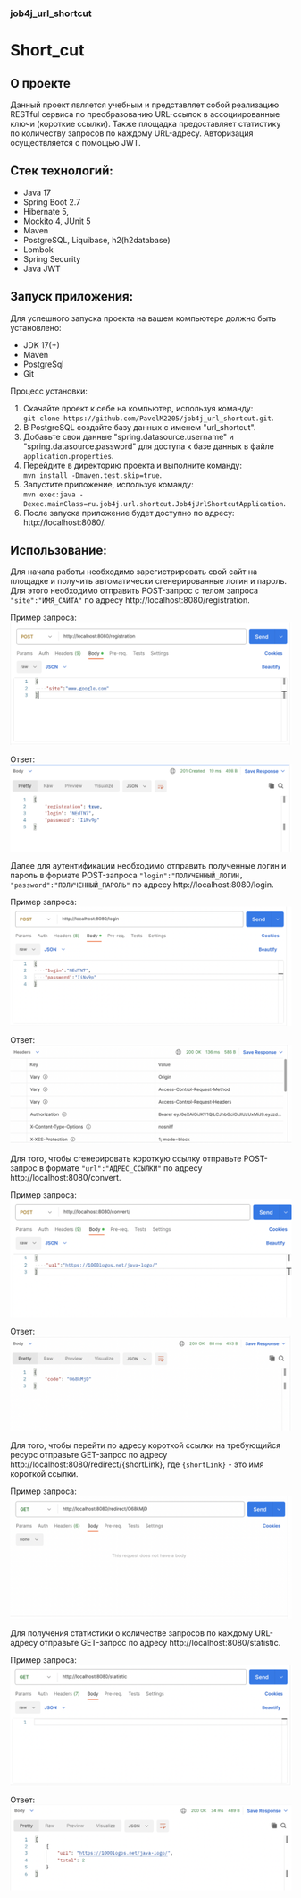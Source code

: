### job4j_url_shortcut

# Short_cut
## О проекте

Данный проект является учебным и представляет собой 
реализацию RESTful сервиса по преобразованию URL-ссылок
в ассоциированные ключи (короткие ссылки). Также площадка предоставляет
статистику по количеству запросов по каждому URL-адресу. Авторизация 
осуществляется с помощью JWT.

## Стек технологий:

+ Java 17
+ Spring Boot 2.7
+ Hibernate 5,
+ Mockito 4, JUnit 5
+ Maven
+ PostgreSQL, Liquibase, h2(h2database)
+ Lombok
+ Spring Security
+ Java JWT

## Запуск приложения:

Для успешного запуска проекта на вашем компьютере
должно быть установлено:
- JDK 17(+)
- Maven
- PostgreSql
- Git

Процесс установки:
1. Скачайте проект к себе на компьютер, используя команду:  
   `git clone https://github.com/PavelM2205/job4j_url_shortcut.git`.
2. В PostgreSQL создайте базу данных с именем "url_shortcut".
3. Добавьте свои данные "spring.datasource.username" и 
"spring.datasource.password" для доступа к базе данных в файле  
   `application.properties`.
4. Перейдите в директорию проекта и выполните команду:  
   `mvn install -Dmaven.test.skip=true`.
5. Запустите приложение, используя команду:  
   `mvn exec:java -Dexec.mainClass=ru.job4j.url.shortcut.Job4jUrlShortcutApplication`.
6. После запуска приложение будет доступно по адресу:
   http://localhost:8080/.

## Использование:

Для начала работы необходимо зарегистрировать свой сайт
на площадке и получить автоматически сгенерированные логин и пароль.
Для этого необходимо отправить POST-запрос с телом запроса `"site":"ИМЯ_САЙТА"`
по адресу http://localhost:8080/registration.

Пример запроса:
![ScreenShot](src/main/resources/img/registration_request.png)

Ответ:
![ScreenShot](src/main/resources/img/registration_response.png)

Далее для аутентификации необходимо отправить полученные
логин и пароль в формате POST-запроса `"login":"ПОЛУЧЕННЫЙ_ЛОГИН, "password":"ПОЛУЧЕННЫЙ_ПАРОЛЬ"`
по адресу http://localhost:8080/login.

Пример запроса:
![ScreenShot](src/main/resources/img/login_request.png)

Ответ:
![ScreenShot](src/main/resources/img/login_response.png)

Для того, чтобы сгенерировать короткую ссылку отправьте POST-запрос в формате
`"url":"АДРЕС_ССЫЛКИ"` по адресу http://localhost:8080/convert.

Пример запроса:
![ScreenShot](src/main/resources/img/convert_request.png)

Ответ:
![ScreenShot](src/main/resources/img/convert_response.png)

Для того, чтобы перейти по адресу короткой ссылки на требующийся ресурс
отправьте GET-запрос по адресу http://localhost:8080/redirect/{shortLink}, где
`{shortLink}` - это имя короткой ссылки.

Пример запроса:
![ScreenShot](src/main/resources/img/redirect_request.png)

Для получения статистики о количестве запросов по каждому URL-адресу
отправьте GET-запрос по адресу http://localhost:8080/statistic.

Пример запроса:
![ScreenShot](src/main/resources/img/statistic_request.png)

Ответ:
![ScreenShot](src/main/resources/img/statistic_response.png)



